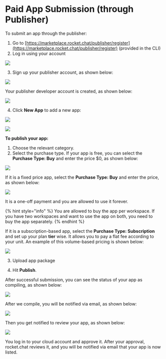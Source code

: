 # Paid App Submission \(through Publisher\)

To submit an app through the publisher: 

1. Go to [https://marketplace.rocket.chat/publisher/register](https://marketplace.rocket.chat/publisher/register) \(provided in the CLI\)
2. Log in using your account

![](../../../.gitbook/assets/image%20%28184%29.png)

3.  Sign up your publisher account,  as shown below:

![](../../../.gitbook/assets/image%20%28183%29.png)

Your publisher developer account is created, as shown below:

![](../../../.gitbook/assets/image%20%28187%29.png)

4. Click **New App** to add a new app:

![](../../../.gitbook/assets/image%20%28185%29.png)

![](../../../.gitbook/assets/image%20%28188%29.png)

**To publish your app:**

1. Choose the relevant category.
2. Select the purchase type. If your app is free, you can select the **Purchase Type: Buy** and enter the price $0, as shown below:

![](../../../.gitbook/assets/image%20%28195%29.png)

If it is a fixed price app, select the **Purchase Type: Buy** and enter the price, as shown below:

![](../../../.gitbook/assets/image%20%28196%29.png)

It is a one-off payment and you are allowed to use it forever. 

{% hint style="info" %}
You are allowed to buy the app per workspace. If you have two workspaces and want to use the app on both, you need to buy the app separately. 
{% endhint %}

If it is a subscription-based app, select the **Purchase Type: Subscription** and set up your plan **tier** wise. It allows you to pay a flat fee according to your unit. An example of this volume-based pricing is shown below: 

![](../../../.gitbook/assets/image%20%28189%29.png)

3. Upload app package

4. Hit **Publish**.

After successful submission, you can see the status of your app as compiling, as shown below:

![](../../../.gitbook/assets/image%20%28191%29.png)

After we compile, you will be notified via email, as shown below: 

![](../../../.gitbook/assets/image%20%28194%29.png)

Then  you get notified to review your app,  as shown below: 

![](../../../.gitbook/assets/image%20%28192%29.png)

You log in to your cloud account and approve it. After your approval, rocket.chat reviews it, and you will be notified via email that your app is now listed.

